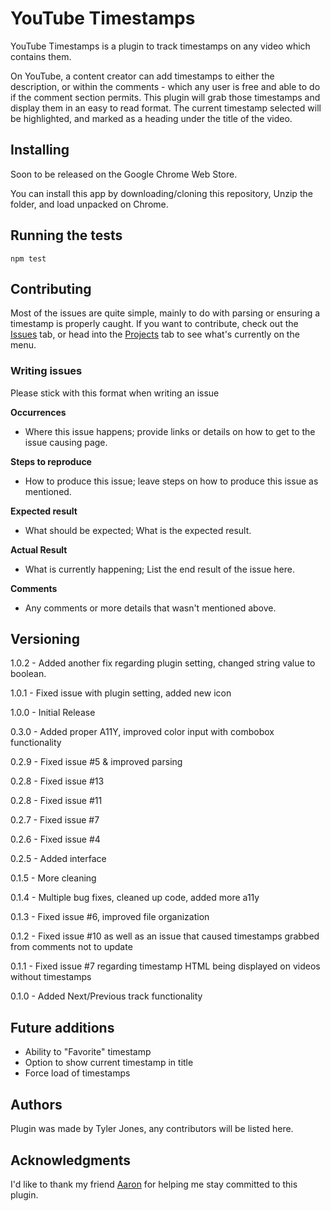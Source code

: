 # YouTube Timestamps

YouTube Timestamps is a plugin to track timestamps on any video which contains them.

On YouTube, a content creator can add timestamps to either the description, or within the comments - which any user is free and able to do if the comment section permits. This plugin will grab those timestamps and display them in an easy to read format. The current timestamp selected will be highlighted, and marked as a heading under the title of the video.

## Installing

Soon to be released on the Google Chrome Web Store.

You can install this app by downloading/cloning this repository,
Unzip the folder, and load unpacked on Chrome.

## Running the tests

`npm test`

## Contributing

Most of the issues are quite simple, mainly to do with parsing or ensuring a timestamp is properly caught.
If you want to contribute, check out the [Issues](https://github.com/TylerJDev/YouTube_Timestamps/issues) tab, or head into the [Projects](https://github.com/TylerJDev/YouTube_Timestamps/projects) tab to see what's currently on the menu.

### Writing issues

Please stick with this format when writing an issue

**Occurrences**
- Where this issue happens; provide links or details on how to get to the issue causing page.

**Steps to reproduce**
- How to produce this issue; leave steps on how to produce this issue as mentioned.

**Expected result**
- What should be expected; What is the expected result.

**Actual Result**
- What is currently happening; List the end result of the issue here.

**Comments**
- Any comments or more details that wasn't mentioned above.


## Versioning
1.0.2 - Added another fix regarding plugin setting, changed string value to boolean.

1.0.1 - Fixed issue with plugin setting, added new icon

1.0.0 - Initial Release

0.3.0 - Added proper A11Y, improved color input with combobox functionality 

0.2.9 - Fixed issue #5 & improved parsing

0.2.8 - Fixed issue #13

0.2.8 - Fixed issue #11

0.2.7 - Fixed issue #7

0.2.6 - Fixed issue #4

0.2.5 - Added interface

0.1.5 - More cleaning

0.1.4 - Multiple bug fixes, cleaned up code, added more a11y

0.1.3 - Fixed issue #6, improved file organization

0.1.2 - Fixed issue #10 as well as an issue that caused timestamps grabbed from comments not to update

0.1.1 - Fixed issue #7 regarding timestamp HTML being displayed on videos without timestamps

0.1.0 - Added Next/Previous track functionality

## Future additions

* Ability to "Favorite" timestamp
* Option to show current timestamp in title
* Force load of timestamps

## Authors

Plugin was made by Tyler Jones, any contributors will be listed here.

## Acknowledgments

I'd like to thank my friend [Aaron](https://github.com/AaronChapman) for helping me stay committed to this plugin.
